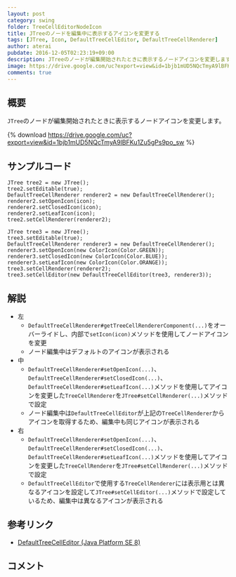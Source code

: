 ```yaml
---
layout: post
category: swing
folder: TreeCellEditorNodeIcon
title: JTreeのノードを編集中に表示するアイコンを変更する
tags: [JTree, Icon, DefaultTreeCellEditor, DefaultTreeCellRenderer]
author: aterai
pubdate: 2016-12-05T02:23:19+09:00
description: JTreeのノードが編集開始されたときに表示するノードアイコンを変更します。
image: https://drive.google.com/uc?export=view&id=1bjb1mUD5NQcTmyA9lBFKu1Zu5gPs9po_sw
comments: true
---
```

## 概要
`JTree`のノードが編集開始されたときに表示するノードアイコンを変更します。

{% download https://drive.google.com/uc?export=view&id=1bjb1mUD5NQcTmyA9lBFKu1Zu5gPs9po_sw %}

## サンプルコード
<pre class="prettyprint"><code>JTree tree2 = new JTree();
tree2.setEditable(true);
DefaultTreeCellRenderer renderer2 = new DefaultTreeCellRenderer();
renderer2.setOpenIcon(icon);
renderer2.setClosedIcon(icon);
renderer2.setLeafIcon(icon);
tree2.setCellRenderer(renderer2);

JTree tree3 = new JTree();
tree3.setEditable(true);
DefaultTreeCellRenderer renderer3 = new DefaultTreeCellRenderer();
renderer3.setOpenIcon(new ColorIcon(Color.GREEN));
renderer3.setClosedIcon(new ColorIcon(Color.BLUE));
renderer3.setLeafIcon(new ColorIcon(Color.ORANGE));
tree3.setCellRenderer(renderer2);
tree3.setCellEditor(new DefaultTreeCellEditor(tree3, renderer3));
</code></pre>

## 解説
- 左
    - `DefaultTreeCellRenderer#getTreeCellRendererComponent(...)`をオーバーライドし、内部で`setIcon(icon)`メソッドを使用してノードアイコンを変更
    - ノード編集中はデフォルトのアイコンが表示される
- 中
    - `DefaultTreeCellRenderer#setOpenIcon(...)`、`DefaultTreeCellRenderer#setClosedIcon(...)`、`DefaultTreeCellRenderer#setLeafIcon(...)`メソッドを使用してアイコンを変更した`TreeCellRenderer`を`JTree#setCellRenderer(...)`メソッドで設定
    - ノード編集中は`DefaultTreeCellEditor`が上記の`TreeCellRenderer`からアイコンを取得するため、編集中も同じアイコンが表示される
- 右
    - `DefaultTreeCellRenderer#setOpenIcon(...)`、`DefaultTreeCellRenderer#setClosedIcon(...)`、`DefaultTreeCellRenderer#setLeafIcon(...)`メソッドを使用してアイコンを変更した`TreeCellRenderer`を`JTree#setCellRenderer(...)`メソッドで設定
    - `DefaultTreeCellEditor`で使用する`TreeCellRenderer`には表示用とは異なるアイコンを設定して`JTree#setCellEditor(...)`メソッドで設定しているため、編集中は異なるアイコンが表示される

<!-- dummy comment line for breaking list -->

## 参考リンク
- [DefaultTreeCellEditor (Java Platform SE 8)](https://docs.oracle.com/javase/jp/8/docs/api/javax/swing/tree/DefaultTreeCellEditor.html#DefaultTreeCellEditor-javax.swing.JTree-javax.swing.tree.DefaultTreeCellRenderer-)

<!-- dummy comment line for breaking list -->

## コメント
